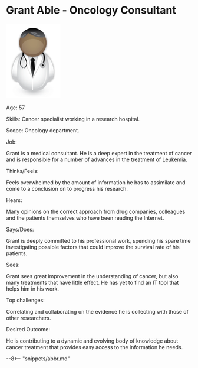 <!-- SPDX-License-Identifier: CC-BY-4.0 -->
<!-- Copyright Contributors to the ODPi Egeria project. -->

# Grant Able - Oncology Consultant

![Icon](grant-able.png)

Age: 57

Skills: Cancer specialist working in a research hospital.

Scope: Oncology department.

Job: 

Grant is a medical consultant.   He is a deep expert in the treatment of cancer and is responsible for a number of advances in the treatment of Leukemia.

Thinks/Feels:

Feels overwhelmed by the amount of information he has to assimilate and come to a conclusion on to progress his research.

Hears:

Many opinions on the correct approach from drug companies, colleagues and the patients themselves who have been reading the Internet.

Says/Does:

Grant is deeply committed to his professional work, spending his spare time investigating possible factors that could improve the survival rate of his patients.

Sees:

Grant sees great improvement in the understanding of cancer, but also many treatments that have little effect. He has yet to find an IT tool that helps him in his work.

Top challenges:

Correlating and collaborating on the evidence he is collecting with those of other researchers.

Desired Outcome:

He is contributing to a dynamic and evolving body of knowledge about cancer treatment that provides easy access to the information he needs.


--8<-- "snippets/abbr.md"
